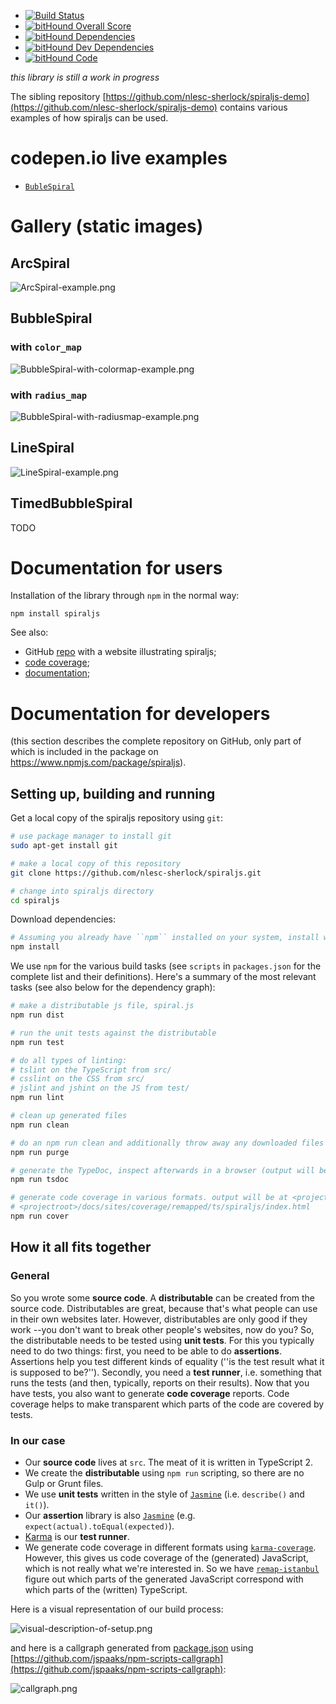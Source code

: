 - [![Build Status](https://travis-ci.org/nlesc-sherlock/spiraljs.svg?branch=master)](https://travis-ci.org/nlesc-sherlock/spiraljs)
- [![bitHound Overall Score](https://www.bithound.io/github/nlesc-sherlock/spiraljs/badges/score.svg)](https://www.bithound.io/github/nlesc-sherlock/spiraljs)
- [![bitHound Dependencies](https://www.bithound.io/github/nlesc-sherlock/spiraljs/badges/dependencies.svg)](https://www.bithound.io/github/nlesc-sherlock/spiraljs/master/dependencies/npm)
- [![bitHound Dev Dependencies](https://www.bithound.io/github/nlesc-sherlock/spiraljs/badges/devDependencies.svg)](https://www.bithound.io/github/nlesc-sherlock/spiraljs/master/dependencies/npm)
- [![bitHound Code](https://www.bithound.io/github/nlesc-sherlock/spiraljs/badges/code.svg)](https://www.bithound.io/github/nlesc-sherlock/spiraljs)

_this library is still a work in progress_

The sibling repository [https://github.com/nlesc-sherlock/spiraljs-demo](https://github.com/nlesc-sherlock/spiraljs-demo) contains various examples of how spiraljs can be used.

# codepen.io live examples

- [``BubleSpiral``](http://codepen.io/jspaaks/pen/mOjeda)

# Gallery (static images)

## ArcSpiral

![ArcSpiral-example.png](https://github.com/nlesc-sherlock/spiraljs/raw/master/docs/ArcSpiral-example.png "ArcSpiral-example.png")

## BubbleSpiral

### with ``color_map``

![BubbleSpiral-with-colormap-example.png](https://github.com/nlesc-sherlock/spiraljs/raw/master/docs/BubbleSpiral-with-colormap-example.png "BubbleSpiral-with-colormap-example.png")

### with ``radius_map``

![BubbleSpiral-with-radiusmap-example.png](https://github.com/nlesc-sherlock/spiraljs/raw/master/docs/BubbleSpiral-with-radiusmap-example.png "BubbleSpiral-with-radiusmap-example.png")

## LineSpiral

![LineSpiral-example.png](https://github.com/nlesc-sherlock/spiraljs/raw/master/docs/LineSpiral-example.png "LineSpiral-example.png")

## TimedBubbleSpiral

TODO

# Documentation for users

Installation of the library through ``npm`` in the normal way:
```
npm install spiraljs
```

See also:

- GitHub [repo](http://github.com/nlesc-sherlock/spiraljs-demo) with a website illustrating spiraljs;
- [code coverage](http://nlesc-sherlock.github.io/spiraljs/sites/coverage/remapped/src/index.html);
- [documentation](http://nlesc-sherlock.github.io/spiraljs/sites/tsdoc/);

# Documentation for developers

(this section describes the complete repository on GitHub, only part of which is included in the package on https://www.npmjs.com/package/spiraljs).

## Setting up, building and running

Get a local copy of the spiraljs repository using ``git``:

```bash
# use package manager to install git
sudo apt-get install git

# make a local copy of this repository
git clone https://github.com/nlesc-sherlock/spiraljs.git

# change into spiraljs directory
cd spiraljs
```

Download dependencies:

```bash
# Assuming you already have ``npm`` installed on your system, install with:
npm install
```

We use ``npm`` for the various build tasks (see ``scripts`` in ``packages.json`` for the complete list and their definitions). Here's a summary of the most relevant tasks (see also below for the dependency graph):

```bash
# make a distributable js file, spiral.js
npm run dist

# run the unit tests against the distributable
npm run test

# do all types of linting:
# tslint on the TypeScript from src/
# csslint on the CSS from src/
# jslint and jshint on the JS from test/
npm run lint

# clean up generated files
npm run clean

# do an npm run clean and additionally throw away any downloaded files
npm run purge

# generate the TypeDoc, inspect afterwards in a browser (output will be at <projectroot>/docs/sites/tsdoc)
npm run tsdoc

# generate code coverage in various formats. output will be at <projectroot>/docs/sites/coverage/, e.g.
# <projectroot>/docs/sites/coverage/remapped/ts/spiraljs/index.html
npm run cover

```


## How it all fits together

### General

So you wrote some **source code**. A **distributable** can be created from the source code. Distributables are great, because that's what people can use in their own websites later. However, distributables are only good if they work --you don't want to break other people's websites, now do you? So, the distributable needs to be tested using **unit tests**. For this you typically need to do two things: first, you need to be able to do **assertions**. Assertions help you test different kinds of equality (''is the test result what it is supposed to be?''). Secondly, you need a  **test runner**, i.e. something that runs the tests (and then, typically, reports on their results). Now that you have tests, you also want to generate **code coverage** reports. Code coverage helps to make transparent which parts of the code are covered by tests.

### In our case

- Our **source code** lives at ``src``. The meat of it is written in TypeScript 2.
- We create the **distributable** using ``npm run`` scripting, so there are no Gulp or Grunt files.
- We use **unit tests** written in the style of [``Jasmine``](http://jasmine.github.io/2.0/introduction.html) (i.e. ``describe()`` and ``it()``).
- Our **assertion** library is also [``Jasmine``](http://jasmine.github.io/2.0/introduction.html) (e.g. ``expect(actual).toEqual(expected)``).
- [Karma](https://karma-runner.github.io/1.0/index.html) is our **test runner**.
- We generate code coverage in different formats using [``karma-coverage``](https://www.npmjs.com/package/karma-coverage). However, this gives us code coverage of the (generated) JavaScript, which is not really what we're interested in. So we have [``remap-istanbul``](https://www.npmjs.com/package/remap-istanbul) figure out which parts of the generated JavaScript correspond with which parts of the (written) TypeScript.

Here is a visual representation of our build process:

![visual-description-of-setup.png](https://github.com/nlesc-sherlock/spiraljs/raw/master/docs/visual-description-of-setup.png "visual-description-of-setup.png")

and here is a callgraph generated from [package.json](https://github.com/nlesc-sherlock/spiraljs/blob/master/package.json) using [https://github.com/jspaaks/npm-scripts-callgraph](https://github.com/jspaaks/npm-scripts-callgraph):

![callgraph.png](https://github.com/nlesc-sherlock/spiraljs/raw/master/docs/callgraph.png "callgraph.png")





